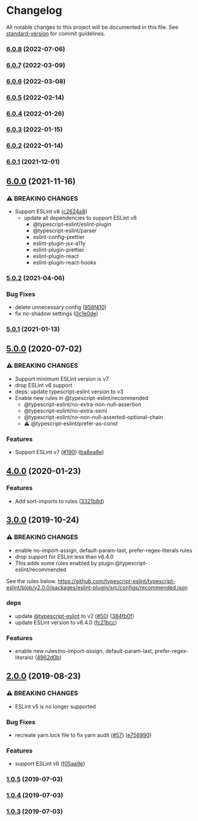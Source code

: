 # Changelog

All notable changes to this project will be documented in this file. See [standard-version](https://github.com/conventional-changelog/standard-version) for commit guidelines.

### [6.0.8](https://github.com/kufu/eslint-config-smarthr/compare/v6.0.7...v6.0.8) (2022-07-06)

### [6.0.7](https://github.com/kufu/eslint-config-smarthr/compare/v6.0.6...v6.0.7) (2022-03-09)

### [6.0.6](https://github.com/kufu/eslint-config-smarthr/compare/v6.0.5...v6.0.6) (2022-03-08)

### [6.0.5](https://github.com/kufu/eslint-config-smarthr/compare/v6.0.1...v6.0.5) (2022-02-14)

### [6.0.4](https://github.com/kufu/eslint-config-smarthr/compare/v6.0.2...v6.0.4) (2022-01-26)

### [6.0.3](https://github.com/kufu/eslint-config-smarthr/compare/v6.0.2...v6.0.3) (2022-01-15)

### [6.0.2](https://github.com/kufu/eslint-config-smarthr/compare/v6.0.1...v6.0.2) (2022-01-14)

### [6.0.1](https://github.com/kufu/eslint-config-smarthr/compare/v6.0.0...v6.0.1) (2021-12-01)

## [6.0.0](https://github.com/kufu/eslint-config-smarthr/compare/v5.0.3...v6.0.0) (2021-11-16)


### ⚠ BREAKING CHANGES

* Support ESLint v8 ([c2624a8](https://github.com/kufu/eslint-config-smarthr/commit/c2624a80522cb319d070107c10886ba172f8a63b))
    * update all dependencies to support ESLint v8
        * @typescript-eslint/eslint-plugin
        * @typescript-eslint/parser
        * eslint-config-prettier
        * eslint-plugin-jsx-a11y
        * eslint-plugin-prettier
        * eslint-plugin-react
        * eslint-plugin-react-hooks

### [5.0.2](https://github.com/kufu/eslint-config-smarthr/compare/v5.0.1...v5.0.2) (2021-04-06)


### Bug Fixes

* delete unnecessary config ([958f410](https://github.com/kufu/eslint-config-smarthr/commit/958f410435e152aa0b2ad667c2153d5b68d3dd44))
* fix no-shadow settings ([0c1e0de](https://github.com/kufu/eslint-config-smarthr/commit/0c1e0de34b636a49b5a484d6ddd2a22c32bb9764))

### [5.0.1](https://github.com/kufu/eslint-config-smarthr/compare/v5.0.0...v5.0.1) (2021-01-13)

## [5.0.0](https://github.com/kufu/eslint-config-smarthr/compare/v4.0.0...v5.0.0) (2020-07-02)


### ⚠ BREAKING CHANGES

* Support minimum ESLint version is v7.
* drop ESLint v6 support
* deps: update typescript-eslint version to v3
* Enable new rules in @typescript-eslint/recommended
    - @typescript-eslint/no-extra-non-null-assertion
    - @typescript-eslint/no-extra-semi
    - @typescript-eslint/no-non-null-asserted-optional-chain
    - ⚠️ @typescript-eslint/prefer-as-const

### Features

* Support ESLint v7 ([#190](https://github.com/kufu/eslint-config-smarthr/issues/190)) ([ba8ea8e](https://github.com/kufu/eslint-config-smarthr/commit/ba8ea8e54628bc421edd14dbe69af4f864d58266))

## [4.0.0](https://github.com/kufu/eslint-config-smarthr/compare/v3.0.0...v4.0.0) (2020-01-23)


### Features

* Add sort-imports to rules ([3321b8d](https://github.com/kufu/eslint-config-smarthr/commit/3321b8dfd428e07a3c2b1f58a525acd2045f69c8))

## [3.0.0](https://github.com/kufu/eslint-config-smarthr/compare/v2.0.0...v3.0.0) (2019-10-24)


### ⚠ BREAKING CHANGES

* enable no-import-assign, default-param-last, prefer-regex-literals rules
* drop support for ESLint less than v6.4.0
* This adds some rules enabled by plugin:@typescript-eslint/recommended

See the rules below.
https://github.com/typescript-eslint/typescript-eslint/blob/v2.0.0/packages/eslint-plugin/src/configs/recommended.json

### deps

* update [@typescript-eslint](https://github.com/typescript-eslint) to v2 ([#50](https://github.com/kufu/eslint-config-smarthr/issues/50)) ([384fb0f](https://github.com/kufu/eslint-config-smarthr/commit/384fb0f))
* update ESLint version to v6.4.0 ([fc21bcc](https://github.com/kufu/eslint-config-smarthr/commit/fc21bcc))


### Features

* enable new rules(no-import-assign, default-param-last, prefer-regex-literals) ([4962d0b](https://github.com/kufu/eslint-config-smarthr/commit/4962d0b))

## [2.0.0](https://github.com/kufu/eslint-config-smarthr/compare/v1.0.5...v2.0.0) (2019-08-23)


### ⚠ BREAKING CHANGES

* ESLint v5 is no longer supported

### Bug Fixes

* recreate yarn.lock file to fix yarn audit ([#57](https://github.com/kufu/eslint-config-smarthr/issues/57)) ([e756990](https://github.com/kufu/eslint-config-smarthr/commit/e756990))


### Features

* support ESLint v6 ([f05aa9e](https://github.com/kufu/eslint-config-smarthr/commit/f05aa9e))

### [1.0.5](https://github.com/kufu/eslint-config-smarthr/compare/v1.0.4...v1.0.5) (2019-07-03)



### [1.0.4](https://github.com/kufu/eslint-config-smarthr/compare/v1.0.3...v1.0.4) (2019-07-03)



### [1.0.3](https://github.com/kufu/eslint-config-smarthr/compare/v1.0.2...v1.0.3) (2019-07-03)
